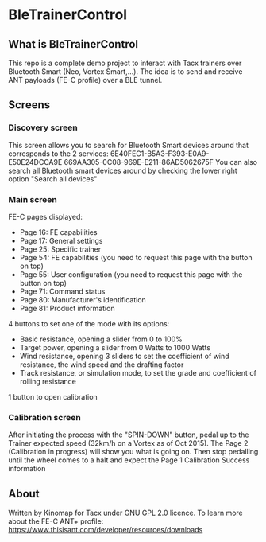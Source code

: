 # BleTrainerControl
## What is BleTrainerControl
This repo is a complete demo project to interact with Tacx trainers over Bluetooth Smart (Neo, Vortex Smart,...).
The idea is to send and receive ANT payloads (FE-C profile) over a BLE tunnel.

## Screens
### Discovery screen
This screen allows you to search for Bluetooth Smart devices around that corresponds to the 2 services:
6E40FEC1-B5A3-F393-E0A9-E50E24DCCA9E
669AA305-0C08-969E-E211-86AD5062675F
You can also search all Bluetooth smart devices around by checking the lower right option "Search all devices"

### Main screen
FE-C pages displayed:
* Page 16: FE capabilities
* Page 17: General settings
* Page 25: Specific trainer
* Page 54: FE capabilities (you need to request this page with the button on top)
* Page 55: User configuration (you need to request this page with the button on top)
* Page 71: Command status
* Page 80: Manufacturer's identification
* Page 81: Product information

4 buttons to set one of the mode with its options:
* Basic resistance, opening a slider from 0 to 100% 
* Target power, opening a slider from 0 Watts to 1000 Watts
* Wind resistance, opening 3 sliders to set the coefficient of wind resistance, the wind speed and the drafting factor
* Track resistance, or simulation mode, to set the grade and coefficient of rolling resistance

1 button to open calibration

### Calibration screen
After initiating the process with the "SPIN-DOWN" button, pedal up to the Trainer expected speed (32km/h on a Vortex as of Oct 2015). The Page 2 (Calibration in progress) will show you what is going on.
Then stop pedalling until the wheel comes to a halt and expect the Page 1 Calibration Success information


## About
Written by Kinomap for Tacx under GNU GPL 2.0 licence.
To learn more about the FE-C ANT+ profile: 
https://www.thisisant.com/developer/resources/downloads
